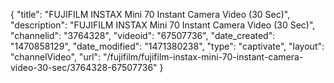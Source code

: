 {
    "title": "FUJIFILM INSTAX Mini 70 Instant Camera Video (30 Sec)",
    "description": "FUJIFILM INSTAX Mini 70 Instant Camera Video (30 Sec)",
    "channelid": "3764328",
    "videoid": "67507736",
    "date_created": "1470858129",
    "date_modified": "1471380238",
    "type": "captivate",
    "layout": "channelVideo",
    "url": "\/fujifilm\/fujifilm-instax-mini-70-instant-camera-video-30-sec\/3764328-67507736"
}